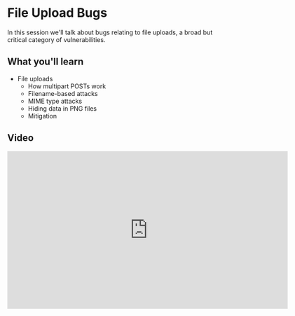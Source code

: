 File Upload Bugs
================

In this session we'll talk about bugs relating to file uploads, a broad but critical category of vulnerabilities.

What you'll learn
-----------------

- File uploads
	- How multipart POSTs work
	- Filename-based attacks
	- MIME type attacks
	- Hiding data in PNG files
	- Mitigation

Video
-----

<iframe id="ytplayer" type="text/html" width="640" height="360" src="https://www.youtube-nocookie.com/embed/xpCLMz3efUw?rel=0&autoplay=0&origin=https://hacker101.com" frameborder="0"></iframe>
